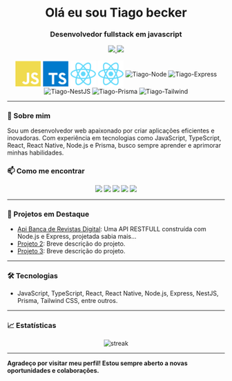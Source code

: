 

<h1 align="center">Olá eu sou Tiago becker</h1>
<h3 align="center">Desenvolvedor fullstack em javascript</h3>



<div align="center">
  <a href="https://github.com/TiagoDevJS">
    <img height="180em" src="https://github-readme-stats.vercel.app/api?username=TiagoDevJS&show_icons=true&theme=dracula&include_all_commits=true&count_private=true"/>
    <img height="180em" src="https://github-readme-stats.vercel.app/api/top-langs/?username=TiagoDevJS&layout=compact&langs_count=7&theme=dracula"/>
  </a>
</div>

<div align="center" style="display: inline_block"><br>
  <img align="center" alt="Tiago-Js" height="60" width="60" src="https://raw.githubusercontent.com/devicons/devicon/master/icons/javascript/javascript-plain.svg">
  <img align="center" alt="Tiago-Ts" height="60" width="60" src="https://raw.githubusercontent.com/devicons/devicon/master/icons/typescript/typescript-plain.svg">
  <img align="center" alt="Tiago-React" height="60" width="60" src="https://raw.githubusercontent.com/devicons/devicon/master/icons/react/react-original.svg">
  <img align="center" alt="Tiago-ReactNative" height="60" width="60" src="https://raw.githubusercontent.com/devicons/devicon/master/icons/react/react-original.svg">
  <img align="center" alt="Tiago-Node" height="60" width="60" src="https://cdn.jsdelivr.net/gh/devicons/devicon@latest/icons/nodejs/nodejs-original-wordmark.svg" />
  <img align="center" alt="Tiago-Express" height="60" width="60" src="https://cdn.jsdelivr.net/gh/devicons/devicon@latest/icons/express/express-original.svg" /> 
  <img align="center" alt="Tiago-NestJS" height="60" width="60" src="https://cdn.jsdelivr.net/gh/devicons/devicon@latest/icons/nestjs/nestjs-original-wordmark.svg" />
  <img align="center" alt="Tiago-Prisma" height="60" width="60" src="https://cdn.jsdelivr.net/gh/devicons/devicon@latest/icons/prisma/prisma-original-wordmark.svg" />
  <img align="center" alt="Tiago-Tailwind" height="60" width="60" src="https://cdn.jsdelivr.net/gh/devicons/devicon@latest/icons/tailwindcss/tailwindcss-original-wordmark.svg" />
</div>

---

### 💼 Sobre mim
Sou um desenvolvedor web apaixonado por criar aplicações eficientes e inovadoras. Com experiência em tecnologias como JavaScript, TypeScript, React, React Native, Node.js e Prisma, busco sempre aprender e aprimorar minhas habilidades.

### 📫 Como me encontrar
<div align="center">
  <a href="https://www.instagram.com/dev_becker_tiago/" target="_blank"><img src="https://img.shields.io/badge/-Instagram-%23E4405F?style=for-the-badge&logo=instagram&logoColor=white" target="_blank"></a>
  <a href="https://discord.com/users/seu_id" target="_blank"><img src="https://img.shields.io/badge/Discord-7289DA?style=for-the-badge&logo=discord&logoColor=white" target="_blank"></a> 
  <a href="mailto:beckertiago09@gmail.com"><img src="https://img.shields.io/badge/-Gmail-%23333?style=for-the-badge&logo=gmail&logoColor=white" target="_blank"></a>
  <a href="https://www.linkedin.com/in/seu-linkedin" target="_blank"><img src="https://img.shields.io/badge/-LinkedIn-%230077B5?style=for-the-badge&logo=linkedin&logoColor=white" target="_blank"></a> 
  <a href="https://wa.me/555199520423" target="_blank"><img src="https://img.shields.io/badge/WhatsApp-25D366?style=for-the-badge&logo=whatsapp&logoColor=white"></a>
</div>

---

### 🚀 Projetos em Destaque
- [Api Banca de Revistas Digital](https://github.com/TiagoDevJS/api_plash): Uma API RESTFULL construída com Node.js e Express, projetada sabia mais...
- [Projeto 2](link-do-projeto-3): Breve descrição do projeto.
- [Projeto 3](link-do-projeto-3): Breve descrição do projeto.

---

### 🛠️ Tecnologias
- JavaScript, TypeScript, React, React Native, Node.js, Express, NestJS, Prisma, Tailwind CSS, entre outros.

---

### 📈 Estatísticas
<div align="center">
  <img src="https://github-readme-streak-stats.herokuapp.com/?user=TiagoDevJS&theme=dracula" alt="streak" />
</div>

---

**Agradeço por visitar meu perfil! Estou sempre aberto a novas oportunidades e colaborações.** 
